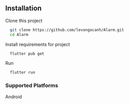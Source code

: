 ## Installation

Clone this project

```bash
  git clone https://github.com/levongocanh/Alarm.git
  cd Alarm
```

Install requirements for project

```bash
  flutter pub get
```

Run

```bash
  flutter run
```

### Supported Platforms
Android
